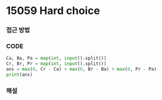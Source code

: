 # 15059 Hard choice



### 접근 방법



### CODE

```python
Ca, Ba, Pa = map(int, input().split())
Cr, Br, Pr = map(int, input().split())
ans = max(0, Cr - Ca) + max(0, Br - Ba) + max(0, Pr - Pa)
print(ans)
```



### 해설

